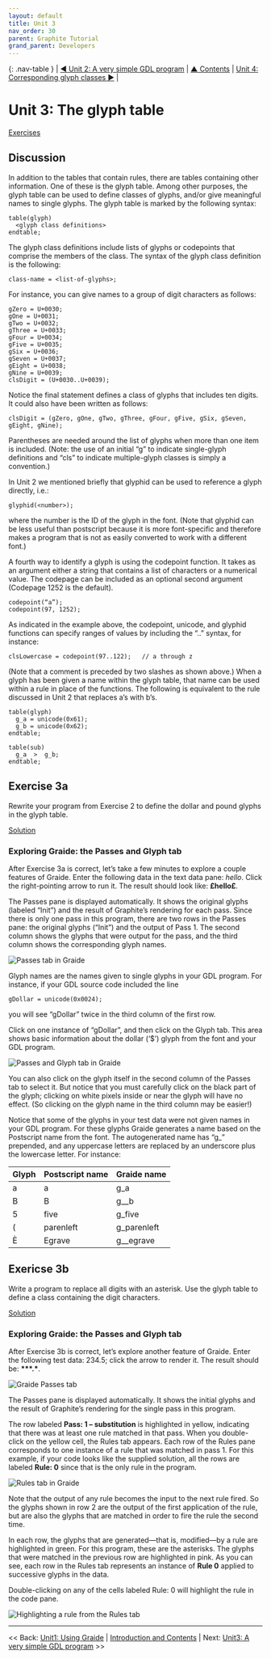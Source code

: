 ```yaml
---
layout: default
title: Unit 3
nav_order: 30
parent: Graphite Tutorial
grand_parent: Developers
---
```


{: .nav-table }
| [&#x25C0; Unit 2: A very simple GDL program](graide_tutorial2) | [&#x25B2; Contents](../graide_tutorial#contents) | [Unit 4: Corresponding glyph classes &#x25B6;](graide_tutorial4) |

# Unit 3: The glyph table

[Exercises](graide_tutorial3#exercise-3a)

## Discussion

In addition to the tables that contain rules, there are tables containing other information. One of these is the glyph table. Among other purposes, the glyph table can be used to define classes of glyphs, and/or give meaningful names to single glyphs. The glyph table is marked by the following syntax:

```
table(glyph)
  <glyph class definitions>
endtable;
```

The glyph class definitions include lists of glyphs or codepoints that comprise the members of the class. The syntax of the glyph class definition is the following:

```
class-name = <list-of-glyphs>;
```

For instance, you can give names to a group of digit characters as follows:

```
gZero = U+0030;
gOne = U+0031;
gTwo = U+0032;
gThree = U+0033;
gFour = U+0034;
gFive = U+0035;
gSix = U+0036;
gSeven = U+0037;
gEight = U+0038;
gNine = U+0039;
clsDigit = (U+0030..U+0039);
```

Notice the final statement defines a class of glyphs that includes ten digits. It could also have been written as follows:

```
clsDigit = (gZero, gOne, gTwo, gThree, gFour, gFive, gSix, gSeven, gEight, gNine);
```

Parentheses are needed around the list of glyphs when more than one item is included. (Note: the use of an initial “g” to indicate single-glyph definitions and “cls” to indicate multiple-glyph classes is simply a convention.)

In Unit 2 we mentioned briefly that glyphid can be used to reference a glyph directly, i.e.:

```
glyphid(<number>);
```

where the number is the ID of the glyph in the font. (Note that glyphid can be less useful than postscript because it is more font-specific and therefore makes a program that is not as easily converted to work with a different font.)

A fourth way to identify a glyph is using the codepoint function. It takes as an argument either a string that contains a list of characters or a numerical value. The codepage can be included as an optional second argument (Codepage 1252 is the default).

```
codepoint(“a”);
codepoint(97, 1252);
```

As indicated in the example above, the codepoint, unicode, and glyphid functions can specify ranges of values by including the “..” syntax, for instance:

```
clsLowercase = codepoint(97..122);   // a through z
```

(Note that a comment is preceded by two slashes as shown above.) When a glyph has been given a name within the glyph table, that name can be used within a rule in place of the functions. The following is equivalent to the rule discussed in Unit 2 that replaces a’s with b’s.

```
table(glyph)
  g_a = unicode(0x61);
  g_b = unicode(0x62);
endtable;

table(sub)
  g_a  >  g_b;
endtable;
```

## Exercise 3a

Rewrite your program from Exercise 2 to define the dollar and pound glyphs in the glyph table.

[Solution](graphite_tut_solutions#exercise-3a)

### Exploring Graide: the Passes and Glyph tab

After Exercise 3a is correct, let’s take a few minutes to explore a couple features of Graide. Enter the following data in the text data pane: $hello$. Click the right-pointing arrow to run it. The result should look like: **£hello£**.

The Passes pane is displayed automatically. It shows the original glyphs (labeled “Init”) and the result of Graphite’s rendering for each pass. Since there is only one pass in this program, there are two rows in the Passes pane: the original glyphs (“Init”) and the output of Pass 1. The second column shows the glyphs that were output for the pass, and the third column shows the corresponding glyph names.

![Passes tab in Graide](../assets/images/graide3_1_passesTestsTabs.png)

Glyph names are the names given to single glyphs in your GDL program. For instance, if your GDL source code included the line

```
gDollar = unicode(0x0024);
```

you will see “gDollar” twice in the third column of the first row.

Click on one instance of “gDollar”, and then click on the Glyph tab. This area shows basic information about the dollar (‘$’) glyph from the font and your GDL program.

![Passes and Glyph tab in Graide](../assets/images/graide3_2_passesGlyphTabs.png)

You can also click on the glyph itself in the second column of the Passes tab to select it. But notice that you must carefully click on the black part of the glyph; clicking on white pixels inside or near the glyph will have no effect. (So clicking on the glyph name in the third column may be easier!)

Notice that some of the glyphs in your test data were not given names in your GDL program. For these glyphs Graide generates a name based on the Postscript name from the font. The autogenerated name has “g_” prepended, and any uppercase letters are replaced by an underscore plus the lowercase letter. For instance:

| Glyph | Postscript name | Graide name |
|:------|:----------------|:------------|
| a     | a               | g_a         |
| B     | B               | g__b        |
| 5     | five            | g_five      |
| (     | parenleft       | g_parenleft |
| È     | Egrave          | g__egrave   |

## Exericse 3b

Write a program to replace all digits with an asterisk. Use the glyph table to define a class containing the digit characters.

[Solution](graphite_tut_solutions#exercise-3b)

### Exploring Graide: the Passes and Glyph tab

After Exercise 3b is correct, let’s explore another feature of Graide. Enter the following test data: 234.5; click the arrow to render it. The result should be: **\*\*\*.\***.


![Graide Passes tab](../assets/images/graide3_3_PassesTestsTab2.png)

The Passes pane is displayed automatically. It shows the initial glyphs and the result of Graphite’s rendering for the single pass in this program.

The row labeled **Pass: 1 – substitution** is highlighted in yellow, indicating that there was at least one rule matched in that pass. When you double-click on the yellow cell, the Rules tab appears. Each row of the Rules pane corresponds to one instance of a rule that was matched in pass 1. For this example, if your code looks like the supplied solution, all the rows are labeled **Rule: 0** since that is the only rule in the program.

![Rules tab in Graide](../assets/images/graide3_4_RulesTab.png)

Note that the output of any rule becomes the input to the next rule fired. So the glyphs shown in row 2 are the output of the first application of the rule, but are also the glyphs that are matched in order to fire the rule the second time.

In each row, the glyphs that are generated—that is, modified—by a rule are highlighted in green. For this program, these are the asterisks. The glyphs that were matched in the previous row are highlighted in pink. As you can see, each row in the Rules tab represents an instance of **Rule 0** applied to successive glyphs in the data.

Double-clicking on any of the cells labeled Rule: 0 will highlight the rule in the code pane.

![Highlighting a rule from the Rules tab](../assets/images/graide3_5_RulesHighlightRule.png)

-----

<< Back: [Unit1: Using Graide](graide_tutorial1) | [Introduction and Contents](../graide_tutorial) | Next: [Unit3: A very simple GDL program](graide_tutorial3) >>